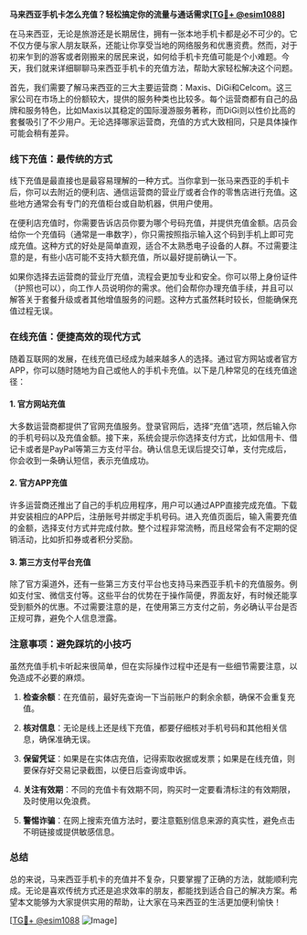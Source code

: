 **马来西亚手机卡怎么充值？轻松搞定你的流量与通话需求[[TG💪+ @esim1088](https://t.me/s/esim1088)]**

在马来西亚，无论是旅游还是长期居住，拥有一张本地手机卡都是必不可少的。它不仅方便与家人朋友联系，还能让你享受当地的网络服务和优惠资费。然而，对于初来乍到的游客或者刚搬来的居民来说，如何给手机卡充值可能是个小难题。今天，我们就来详细聊聊马来西亚手机卡的充值方法，帮助大家轻松解决这个问题。

首先，我们需要了解马来西亚的三大主要运营商：Maxis、DiGi和Celcom。这三家公司在市场上的份额较大，提供的服务种类也比较多。每个运营商都有自己的品牌和服务特色，比如Maxis以其稳定的国际漫游服务著称，而DiGi则以性价比高的套餐吸引了不少用户。无论选择哪家运营商，充值的方式大致相同，只是具体操作可能会稍有差异。

### 线下充值：最传统的方式

线下充值是最直接也是最容易理解的一种方式。当你拿到一张马来西亚的手机卡后，你可以去附近的便利店、通信运营商的营业厅或者合作的零售店进行充值。这些地方通常会有专门的充值柜台或自助机器，供用户使用。

在便利店充值时，你需要告诉店员你要为哪个号码充值，并提供充值金额。店员会给你一个充值码（通常是一串数字），你只需按照指示输入这个码到手机上即可完成充值。这种方式的好处是简单直观，适合不太熟悉电子设备的人群。不过需要注意的是，有些小店可能不支持大额充值，所以最好提前确认一下。

如果你选择去运营商的营业厅充值，流程会更加专业和安全。你可以带上身份证件（护照也可以），向工作人员说明你的需求。他们会帮你办理充值手续，并且可以解答关于套餐升级或者其他增值服务的问题。这种方式虽然耗时较长，但能确保充值过程无误。

### 在线充值：便捷高效的现代方式

随着互联网的发展，在线充值已经成为越来越多人的选择。通过官方网站或者官方APP，你可以随时随地为自己或他人的手机卡充值。以下是几种常见的在线充值途径：

#### 1. 官方网站充值
大多数运营商都提供了官网充值服务。登录官网后，选择“充值”选项，然后输入你的手机号码以及充值金额。接下来，系统会提示你选择支付方式，比如信用卡、借记卡或者是PayPal等第三方支付平台。确认信息无误后提交订单，支付完成后，你会收到一条确认短信，表示充值成功。

#### 2. 官方APP充值
许多运营商还推出了自己的手机应用程序，用户可以通过APP直接完成充值。下载并安装相应的APP后，注册账号并绑定手机号码。进入充值页面后，输入需要充值的金额，选择支付方式并完成付款。整个过程非常流畅，而且经常会有不定期的促销活动，比如折扣券或者积分奖励。

#### 3. 第三方支付平台充值
除了官方渠道外，还有一些第三方支付平台也支持马来西亚手机卡的充值服务。例如支付宝、微信支付等。这些平台的优势在于操作简便，界面友好，有时候还能享受到额外的优惠。不过需要注意的是，在使用第三方支付之前，务必确认平台是否正规可靠，避免个人信息泄露。

### 注意事项：避免踩坑的小技巧

虽然充值手机卡听起来很简单，但在实际操作过程中还是有一些细节需要注意，以免造成不必要的麻烦。

1. **检查余额**：在充值前，最好先查询一下当前账户的剩余余额，确保不会重复充值。
   
2. **核对信息**：无论是线上还是线下充值，都要仔细核对手机号码和其他相关信息，确保准确无误。

3. **保留凭证**：如果是在实体店充值，记得索取收据或发票；如果是在线充值，则要保存好交易记录截图，以便日后查询或申诉。

4. **关注有效期**：不同的充值卡有效期不同，购买时一定要看清标注的有效期限，及时使用以免浪费。

5. **警惕诈骗**：在网上搜索充值方法时，要注意甄别信息来源的真实性，避免点击不明链接或提供敏感信息。

### 总结

总的来说，马来西亚手机卡的充值并不复杂，只要掌握了正确的方法，就能顺利完成。无论是喜欢传统方式还是追求效率的朋友，都能找到适合自己的解决方案。希望本文能够为大家提供实用的帮助，让大家在马来西亚的生活更加便利愉快！

[[TG💪+ @esim1088](https://t.me/s/esim1088) ![Image](https://i.postimg.cc/4NQfJmqS/Snipaste-2025-05-13-00-14-12.png)]
